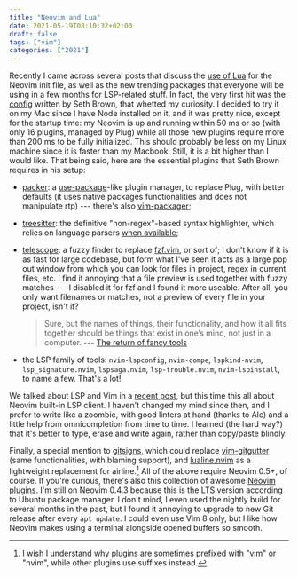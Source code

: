 ```yaml
---
title: "Neovim and Lua"
date: 2021-05-19T08:10:32+02:00
draft: false
tags: ["vim"]
categories: ["2021"]
---
```


Recently I came across several posts that discuss the [use of Lua](https://github.com/nanotee/nvim-lua-guide) for the Neovim init file, as well as the new trending packages that everyone will be using in a few months for LSP-related stuff. In fact, the very first hit was the [config](https://github.com/seth-brown/dotfiles/tree/main/nvim) written by Seth Brown, that whetted my curiosity. I decided to try it on my Mac since I have Node installed on it, and it was pretty nice, except for the startup time: my Neovim is up and running within 50 ms or so (with only 16 plugins, managed by Plug) while all those new plugins require more than 200 ms to be fully initialized. This should probably be less on my Linux machine since it is faster than my Macbook. Still, it is a bit higher than I would like. That being said, here are the essential plugins that Seth Brown requires in his setup:

- [packer](https://github.com/wbthomason/packer.nvim): a [use-package](https://github.com/jwiegley/use-package)-like plugin manager, to replace Plug, with better defaults (it uses native packages functionalities and does not manipulate rtp) --- there's also [vim-packager](https://github.com/kristijanhusak/vim-packager);

- [treesitter](https://github.com/nvim-treesitter/nvim-treesitter): the definitive "non-regex"-based syntax highlighter, which relies on language parsers [when available](https://github.com/nvim-treesitter/nvim-treesitter#supported-languages);

- [telescope](https://github.com/nvim-telescope/telescope.nvim): a fuzzy finder to replace [fzf.vim](https://github.com/junegunn/fzf.vim), or sort of; I don't know if it is as fast for large codebase, but form what I've seen it acts as a large pop out window from which you can look for files in project, regex in current files, etc. I find it annoying that a file preview is used together with fuzzy matches --- I disabled it for fzf and I found it more useable. After all, you only want filenames or matches, not a preview of every file in your project, isn't it?

  > Sure, but the names of things, their functionality, and how it all fits together should be things that exist in one’s mind, not just in a computer. --- [The return of fancy tools](https://macwright.com/2021/03/16/return-of-fancy-tools.html)

- the LSP family of tools: `nvim-lspconfig`, `nvim-compe`, `lspkind-nvim`, `lsp_signature.nvim`, `lspsaga.nvim`, `lsp-trouble.nvim`, `nvim-lspinstall`, to name a few. That's a lot!

We talked about LSP and Vim in a [recent post](/post/vim-and-lsp/), but this time this all about Neovim built-in LSP client. I haven't changed my mind since then, and I prefer to write like a zoombie, with good linters at hand (thanks to Ale) and a little help from omnicompletion from time to time. I learned (the hard way?) that it's better to type, erase and write again, rather than copy/paste blindly.

Finally, a special mention to [gitsigns](https://github.com/lewis6991/gitsigns.nvim), which could replace [vim-gitgutter](https://github.com/airblade/vim-gitgutter) (same functionalities, with blaming support), and [lualine.nvim](https://github.com/hoob3rt/lualine.nvim) as a lightweight replacement for airline.[^1] All of the above require Neovim 0.5+, of course. If you're curious, there's also this collection of awesome [Neovim plugins](https://github.com/rockerBOO/awesome-neovim). I'm still on Neovim 0.4.3 because this is the LTS version according to Ubuntu package manager. I don't mind, I even used the nightly build for several months in the past, but I found it annoying to upgrade to new Git release after every `apt update`. I could even use Vim 8 only, but I like how Neovim makes using a terminal alongside opened buffers so smooth.

[^1]: I wish I understand why plugins are sometimes prefixed with "vim" or "nvim", while other plugins use suffixes instead.
